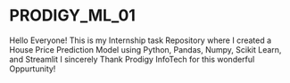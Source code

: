# PRODIGY_ML_01
Hello Everyone! This is my Internship task Repository where I created a House Price Prediction Model using Python, Pandas, Numpy, Scikit Learn, and Streamlit
I sincerely Thank Prodigy InfoTech for this wonderful Oppurtunity!
